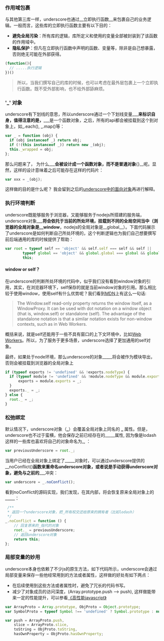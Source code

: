 ### 作用域包裹

与其他第三库一样，underscore也通过__立即执行函数__来包裹自己的业务逻辑。一般而言，这些库的立即执行函数主要有以下目的：

- __避免全局污染__：所有库的逻辑，库所定义和使用的变量全部被封装到了该函数的作用域中。
- __隐私保护__：但凡在立即执行函数中声明的函数、变量等，除非是自己想暴露，否则绝无可能在外部获得。

```js
(function(){
  // .....执行逻辑
})()
```
> 所以，当我们撰写自己的库的时候，也可以考虑在最外层包裹上一个立即执行函数。既不受外部影响，也不给外部舔麻烦。

### '\_' 对象
underscore有下划线的意思，所以underscore通过一个下划线变量__\___来标识自身，值得注意的是，__\___是一个函数对象，之后，所有的api都会被挂载到这个到对象上，如\_.each(), \_.map()等：

```js
var _ = function (obj) {
  if (obj instanceof _) return obj;
  if (!(this instanceof _)) return new _(obj);
  this._wrapped = obj;
};
```

那么问题来了， 为什么__\___会被设计成一个函数对象，而不是普通对象__{}__呢。显然，这样的设计意味着之后可能存在这样的代码片：

```js
var xxx = _(obj);
```

这样做的目的是什么呢？ 我会留到之后的[underscore中的面向对象](oop/README.md)再进行解释。


### 执行环境判断
underscore既能够服务于浏览器，又能够服务于nodejs所搭建的服务端，underscore对象__\___将会依托于当前的所处环境，挂载到不同的全局空间当中（浏览器的全局对象是__window__，nodejs的全局对象是__global__）。下面代码展示了underscore是如何判断自己所处环境的，这个判断逻辑也为我们自己想要撰写前后端通用的库的时候提供了帮助：

```js
var root = typeof self == 'object' && self.self === self && self ||
        typeof global == 'object' && global.global === global && global ||
        this;
```

#### window or self？
在underscore的判断所处环境的代码中，似乎我们没有看到window对象的引用，其实，在浏览器环境下，self保存的就是当前window对象的引用。那么相比较于使用window，使用self有什么优势呢？我们看到[MDN](https://developer.mozilla.org/en-US/docs/Web/API/Window/self)上有这么一句话:

> The Window.self read-only property returns the window itself, as a WindowProxy. It can be used with dot notation on a window object (that is, window.self) or standalone (self). The advantage of the standalone notation is that a similar notation exists for non-window contexts, such as in Web Workers. 

概括来说，就是self还能用于一些不具有窗口的上下文环境中，比如[Web Workers](https://developer.mozilla.org/en-US/docs/Web/API/Worker)。所以，为了服务于更多场景，underscore选择了更加通用的self对象。

最终，如果处于node环境，那么underscore的对象__\___将会被作为模块导出， 否则会被挂载到浏览器的全局对象上

```js
if (typeof exports != 'undefined' && !exports.nodeType) {
  if (typeof module != 'undefined' && !module.nodeType && module.exports) {
      exports = module.exports = _;
  }
  exports._ = _;
} else {
  root._ = _;
}

```


### 松弛绑定
默认情况下，underscore对象（__\___）会覆盖全局对象上同名的 __\___ 属性。但是，underscore也不过于蛮横，他会保存之前已经存在的__\___属性, 因为像是lodash这样的一些库也喜欢将自己的对象命名为\_, ：

```js
var previousUnderscore = root._;
```

当用户已经在全局对象上绑定了__\___对象时，可以通过underscore提供的__noConflict()__函数来重命名underscore对象，或者说是手动获得underscore对象，避免与之前的__\___冲突：

```js
var underscore = _.noConflict();
```

看到noConflict的源码实现，我们发现，在其内部，将会恢复原来全局对象上的__\___：

```js
 /**
 * 返回一个underscore对象，把_所有权交还给原来的拥有者（比如lodash）
 */
_.noConflict = function () {
    // 回复原来的_指代的对象
    root._ = previousUnderscore;
    // 返回underscore对象
    return this;
};
```

### 局部变量的妙用
underscore本身也依赖了不少js的原生方法，如下代码所示，underscore会通过局部变量来保存一些他经常用到的方法或者属性，这样做的好处有如下两点：

- 在后续使用到这些方法或者属性时，避免了冗长的代码书写。
- 减少了对象成员的访问深度，(Array.prototype.push --> push), 这样做能带来一定的性能提升，可以参看[《高性能javascript》](https://book.douban.com/subject/5362856/)

```js
var ArrayProto = Array.prototype, ObjProto = Object.prototype;
var SymbolProto = typeof Symbol !== 'undefined' ? Symbol.prototype : null;

var push = ArrayProto.push,
    slice = ArrayProto.slice,
    toString = ObjProto.toString,
    hasOwnProperty = ObjProto.hasOwnProperty;

```
